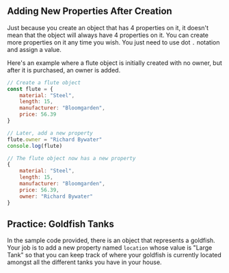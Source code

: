 ## Adding New Properties After Creation

Just because you create an object that has 4 properties on it, it doesn't mean that the object will always have 4 properties on it. You can create more properties on it any time you wish. You just need to use dot `.` notation and assign a value. 

Here's an example where a flute object is initially created with no owner, but after it is purchased, an owner is added.

```js
// Create a flute object
const flute = {
	material: "Steel",
	length: 15,
	manufacturer: "Bloomgarden",
	price: 56.39
}

// Later, add a new property
flute.owner = "Richard Bywater"
console.log(flute)

// The flute object now has a new property
{
	material: "Steel",
	length: 15,
	manufacturer: "Bloomgarden",
	price: 56.39,
	owner: "Richard Bywater"
}
```

## Practice: Goldfish Tanks

In the sample code provided, there is an object that represents a goldfish. Your job is to add a new property named `location` whose value is "Large Tank" so that you can keep track of where your goldfish is currently located amongst all the different tanks you have in your house.










<!--stackedit_data:
eyJoaXN0b3J5IjpbLTE5NjcyMDYzMzgsLTExMDcyNzkwNTUsOD
g4NjAzNzY1LDE5MDY1NTA0MjZdfQ==
-->